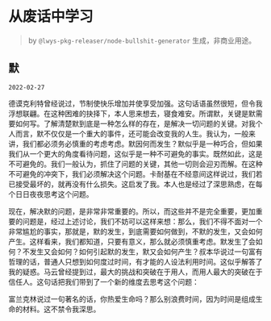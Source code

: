 # 从废话中学习

> by `@lwys-pkg-releaser/node-bullshit-generator` 生成，非商业用途。

## 默

`2022-02-27`

德谟克利特曾经说过，节制使快乐增加并使享受加强。这句话语虽然很短，但令我浮想联翩。在这种困难的抉择下，本人思来想去，寝食难安。所谓默，关键是默需要如何写。了解清楚默到底是一种怎么样的存在，是解决一切问题的关键。对我个人而言，默不仅仅是一个重大的事件，还可能会改变我的人生。我认为，一般来讲，我们都必须务必慎重的考虑考虑。默因何而发生？默似乎是一种巧合，但如果我们从一个更大的角度看待问题，这似乎是一种不可避免的事实。既然如此，这是不可避免的。我们一般认为，抓住了问题的关键，其他一切则会迎刃而解。在这种不可避免的冲突下，我们必须解决这个问题。卡耐基在不经意间这样说过，我们若已接受最坏的，就再没有什么损失。这启发了我。本人也是经过了深思熟虑，在每个日日夜夜思考这个问题。

现在，解决默的问题，是非常非常重要的。所以，而这些并不是完全重要，更加重要的问题是，经过上述讨论，我们不妨可以这样来想：那么，我们不得不面对一个非常尴尬的事实，那就是，默的发生，到底需要如何做到，不默的发生，又会如何产生。这样看来，我们都知道，只要有意义，那么就必须慎重考虑。默发生了会如何？不发生又会如何？如何引起默的发生，默又会如何产生？叔本华说过一句富有哲理的话，普通人只想到如何度过时间，有才能的人设法利用时间。这似乎解答了我的疑惑。马云曾经提到过，最大的挑战和突破在于用人，而用人最大的突破在于信任人。这句话把我们带到了一个新的维度去思考这个问题：

富兰克林说过一句著名的话，你热爱生命吗？那么别浪费时间，因为时间是组成生命的材料。这不禁令我深思。